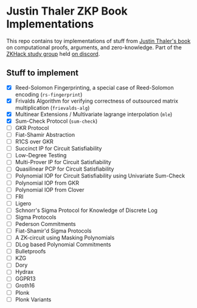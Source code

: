 # Justin Thaler ZKP Book Implementations

This repo contains toy implementations of stuff from [Justin Thaler's book](https://people.cs.georgetown.edu/jthaler/ProofsArgsAndZK.html) on computational proofs, arguments, and zero-knowledge. Part of the [ZKHack study group](https://github.com/thor314/pazk) held [on discord](https://discord.gg/uYTKSeT3ft).

## Stuff to implement

- [x] Reed-Solomon Fingerprinting, a special case of Reed-Solomon encoding (`rs-fingerprint`)
- [x] Frivalds Algorithm for verifying correctness of outsourced matrix multiplication (`frievalds-alg`)
- [x] Multinear Extensions / Multivariate lagrange interpolation (`mle`)
- [x] Sum-Check Protocol (`sum-check`)
- [ ] GKR Protocol
- [ ] Fiat-Shamir Abstraction
- [ ] R1CS over GKR
- [ ] Succinct IP for Circuit Satisfiability
- [ ] Low-Degree Testing
- [ ] Multi-Prover IP for Circuit Satisfiability
- [ ] Quasilinear PCP for Circuit Satisfiability
- [ ] Polynomial IOP for Circuit Satisfiability using Univariate Sum-Check
- [ ] Polynomial IOP from GKR
- [ ] Polynomial IOP from Clover
- [ ] FRI
- [ ] Ligero
- [ ] Schnorr's Sigma Protocol for Knowledge of Discrete Log
- [ ] Sigma Protocols
- [ ] Pederson Commitments
- [ ] Fiat-Shamir'd Sigma Protocols
- [ ] A ZK-circuit using Masking Polynomials
- [ ] DLog based Polynomial Commitments
- [ ] Bulletproofs
- [ ] KZG
- [ ] Dory
- [ ] Hydrax
- [ ] GGPR13
- [ ] Groth16
- [ ] Plonk
- [ ] Plonk Variants
